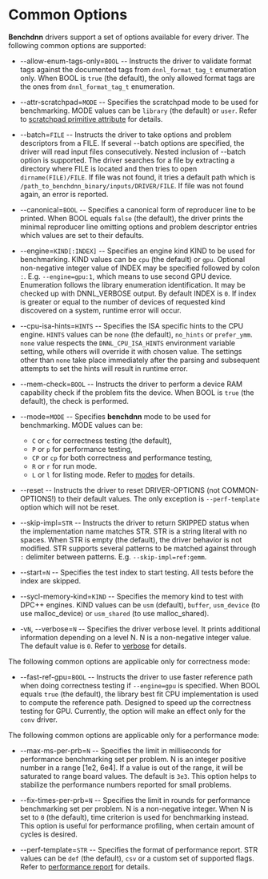 # Common Options

**Benchdnn** drivers support a set of options available for every driver.
The following common options are supported:

* --allow-enum-tags-only=`BOOL` -- Instructs the driver to validate format tags
  against the documented tags from `dnnl_format_tag_t` enumeration only.  When
  BOOL is `true` (the default), the only allowed format tags are the ones from
  `dnnl_format_tag_t` enumeration.

* --attr-scratchpad=`MODE` -- Specifies the scratchpad mode to be used for
  benchmarking. MODE values can be `library` (the default) or `user`. Refer to
  [scratchpad primitive attribute](https://oneapi-src.github.io/oneDNN/dev_guide_attributes_scratchpad.html)
  for details.

* --batch=`FILE` -- Instructs the driver to take options and problem descriptors
  from a FILE. If several --batch options are specified, the driver will read
  input files consecutively. Nested inclusion of --batch option is supported.
  The driver searches for a file by extracting a directory where FILE is located
  and then tries to open `dirname(FILE)/FILE`. If file was not found, it tries a
  default path which is `/path_to_benchdnn_binary/inputs/DRIVER/FILE`. If file
  was not found again, an error is reported.

* --canonical=`BOOL` -- Specifies a canonical form of reproducer line to be
  printed. When BOOL equals `false` (the default), the driver prints the minimal
  reproducer line omitting options and problem descriptor entries which values
  are set to their defaults.

* --engine=`KIND[:INDEX]` -- Specifies an engine kind KIND to be used for
  benchmarking. KIND values can be `cpu` (the default) or `gpu`. Optional
  non-negative integer value of INDEX may be specified followed by colon `:`.
  E.g. `--engine=gpu:1`, which means to use second GPU device. Enumeration
  follows the library enumeration identification. It may be checked up with
  DNNL_VERBOSE output. By default INDEX is `0`. If index is greater or equal
  to the number of devices of requested kind discovered on a system, runtime
  error will occur.

* --cpu-isa-hints=`HINTS` -- Specifies the ISA specific hints to the CPU engine.
  `HINTS` values can be `none` (the default), `no_hints` or `prefer_ymm`. `none`
  value respects the `DNNL_CPU_ISA_HINTS` environment variable setting, while
  others will override it with chosen value. The settings other than `none` take
  place immediately after the parsing and subsequent attempts to set the hints
  will result in runtime error.

* --mem-check=`BOOL` -- Instructs the driver to perform a device RAM capability
  check if the problem fits the device. When BOOL is `true` (the default), the
  check is performed.

* --mode=`MODE` -- Specifies **benchdnn** mode to be used for benchmarking. MODE 
  values can be:
    - `C` or `c` for correctness testing (the default),
    - `P` or `p` for performance testing,
    - `CP` or `cp` for both correctness and performance testing,
    - `R` or `r` for run mode.
    - `L` or `l` for listing mode.
  Refer to [modes](benchdnn_general_info.md) for details.

* --reset -- Instructs the driver to reset DRIVER-OPTIONS (not COMMON-OPTIONS!)
  to their default values. The only exception is `--perf-template` option which
  will not be reset.

* --skip-impl=`STR` -- Instructs the driver to return SKIPPED status when the
  implementation name matches STR. STR is a string literal with no spaces. When
  STR is empty (the default), the driver behavior is not modified. STR supports
  several patterns to be matched against through `:` delimiter between patterns.
  E.g. `--skip-impl=ref:gemm`.

* --start=`N` -- Specifies the test index to start testing. All tests before
  the index are skipped.

* --sycl-memory-kind=`KIND` -- Specifies the memory kind to test with DPC++
  engines. KIND values can be `usm` (default), `buffer`, `usm_device` (to use
  malloc_device) or `usm_shared` (to use malloc_shared).

* -v`N`, --verbose=`N` -- Specifies the driver verbose level. It prints
  additional information depending on a level N. N is a non-negative integer
  value. The default value is `0`. Refer to [verbose](knobs_verbose.md) for
  details.

The following common options are applicable only for correctness mode:

* --fast-ref-gpu=`BOOL` -- Instructs the driver to use faster reference path
  when doing correctness testing if `--engine=gpu` is specified. When BOOL
  equals `true` (the default), the library best fit CPU implementation is used
  to compute the reference path. Designed to speed up the correctness testing
  for GPU. Currently, the option will make an effect only for the `conv` driver.

The following common options are applicable only for a performance mode:

* --max-ms-per-prb=`N` -- Specifies the limit in milliseconds for performance
  benchmarking set per problem. N is an integer positive number in a range
  [1e2, 6e4]. If a value is out of the range, it will be saturated to range
  board values. The default is `3e3`. This option helps to stabilize the
  performance numbers reported for small problems.

* --fix-times-per-prb=`N` -- Specifies the limit in rounds for performance
  benchmarking set per problem. N is a non-negative integer. When N is set to
  `0` (the default), time criterion is used for benchmarking instead. This
  option is useful for performance profiling, when certain amount of cycles is
  desired.

* --perf-template=`STR` -- Specifies the format of performance report. STR
  values can be `def` (the default), `csv` or a custom set of supported flags.
  Refer to [performance report](knobs_perf_report.md) for details.

